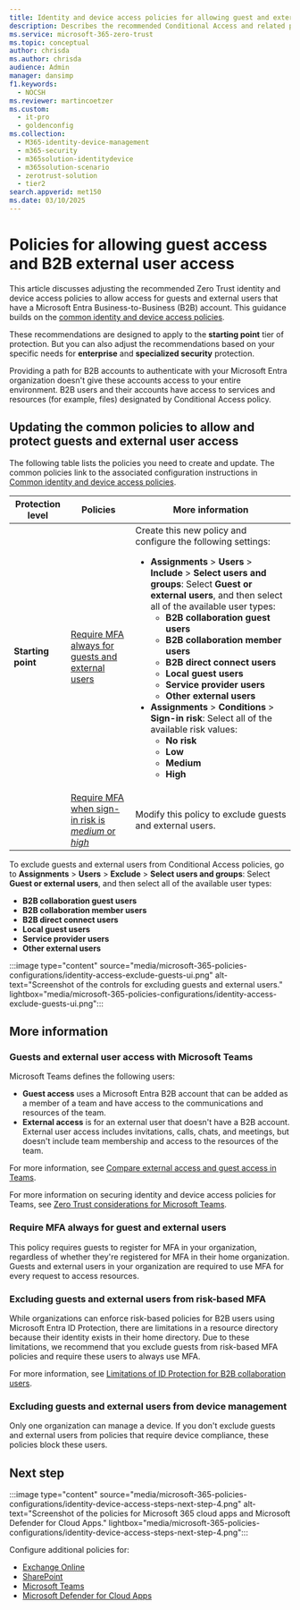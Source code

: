 ```yaml
---
title: Identity and device access policies for allowing guest and external user B2B access - Microsoft 365 for enterprise | Microsoft Docs
description: Describes the recommended Conditional Access and related policies for protecting access of guests and external users.
ms.service: microsoft-365-zero-trust
ms.topic: conceptual
author: chrisda
ms.author: chrisda
audience: Admin
manager: dansimp
f1.keywords:
  - NOCSH
ms.reviewer: martincoetzer
ms.custom:
  - it-pro
  - goldenconfig
ms.collection:
  - M365-identity-device-management
  - m365-security
  - m365solution-identitydevice
  - m365solution-scenario
  - zerotrust-solution
  - tier2
search.appverid: met150
ms.date: 03/10/2025
---
```


# Policies for allowing guest access and B2B external user access

This article discusses adjusting the recommended Zero Trust identity and device access policies to allow access for guests and external users that have a Microsoft Entra Business-to-Business (B2B) account. This guidance builds on the [common identity and device access policies](zero-trust-identity-device-access-policies-common.md).

These recommendations are designed to apply to the **starting point** tier of protection. But you can also adjust the recommendations based on your specific needs for **enterprise** and **specialized security** protection.

Providing a path for B2B accounts to authenticate with your Microsoft Entra organization doesn't give these accounts access to your entire environment. B2B users and their accounts have access to services and resources (for example, files) designated by Conditional Access policy.

## Updating the common policies to allow and protect guests and external user access

The following table lists the policies you need to create and update. The common policies link to the associated configuration instructions in [Common identity and device access policies](zero-trust-identity-device-access-policies-common.md).

|Protection level|Policies|More information|
|---|---|---|
|**Starting point**|[Require MFA always for guests and external users](zero-trust-identity-device-access-policies-common.md#require-mfa-based-on-sign-in-risk)|Create this new policy and configure the following settings: <ul><li>**Assignments** \> **Users** \> **Include** \> **Select users and groups**: Select **Guest or external users**, and then select all of the available user types:<ul><li>**B2B collaboration guest users**</li><li>**B2B collaboration member users**</li><li>**B2B direct connect users**</li><li>**Local guest users**</li><li>**Service provider users**</li><li>**Other external users**</li></ul></li><li>**Assignments** \> **Conditions** \> **Sign-in risk**: Select all of the available risk values: <ul><li>**No risk**</li><li>**Low**</li><li>**Medium**</li><li>**High**</li></ul></li></ul>|
||[Require MFA when sign-in risk is *medium* or *high*](zero-trust-identity-device-access-policies-common.md#require-mfa-based-on-sign-in-risk)|Modify this policy to exclude guests and external users.|

To exclude guests and external users from Conditional Access policies, go to **Assignments** \> **Users** \> **Exclude** \> **Select users and groups**: Select **Guest or external users**, and then select all of the available user types:

- **B2B collaboration guest users**
- **B2B collaboration member users**
- **B2B direct connect users**
- **Local guest users**
- **Service provider users**
- **Other external users**

:::image type="content" source="media/microsoft-365-policies-configurations/identity-access-exclude-guests-ui.png" alt-text="Screenshot of the controls for excluding guests and external users." lightbox="media/microsoft-365-policies-configurations/identity-access-exclude-guests-ui.png":::

## More information

### Guests and external user access with Microsoft Teams

Microsoft Teams defines the following users:

- **Guest access** uses a Microsoft Entra B2B account that can be added as a member of a team and have access to the communications and resources of the team.
- **External access** is for an external user that doesn't have a B2B account. External user access includes invitations, calls, chats, and meetings, but doesn't include team membership and access to the resources of the team.

For more information, see [Compare external access and guest access in Teams](/microsoftteams/communicate-with-users-from-other-organizations#compare-external-access-and-guest-access).

For more information on securing identity and device access policies for Teams, see [Zero Trust considerations for Microsoft Teams](zero-trust-identity-device-access-policies-workloads.md#microsoft-teams-recommendations-for-zero-trust).

### Require MFA always for guest and external users

This policy requires guests to register for MFA in your organization, regardless of whether they're registered for MFA in their home organization. Guests and external users in your organization are required to use MFA for every request to access resources.

### Excluding guests and external users from risk-based MFA

While organizations can enforce risk-based policies for B2B users using Microsoft Entra ID Protection, there are limitations in a resource directory because their identity exists in their home directory. Due to these limitations, we recommend that you exclude guests from risk-based MFA policies and require these users to always use MFA.

For more information, see [Limitations of ID Protection for B2B collaboration users](/entra/id-protection/concept-identity-protection-b2b#limitations-of-id-protection-for-b2b-collaboration-users).

### Excluding guests and external users from device management

Only one organization can manage a device. If you don't exclude guests and external users from policies that require device compliance, these policies block these users.

## Next step

:::image type="content" source="media/microsoft-365-policies-configurations/identity-device-access-steps-next-step-4.png" alt-text="Screenshot of the policies for Microsoft 365 cloud apps and Microsoft Defender for Cloud Apps." lightbox="media/microsoft-365-policies-configurations/identity-device-access-steps-next-step-4.png":::

Configure additional policies for:

- [Exchange Online](zero-trust-identity-device-access-policies-workloads.md#exchange-online-recommendations-for-zero-trust)
- [SharePoint](zero-trust-identity-device-access-policies-workloads.md#sharepoint-recommendations-for-zero-trust)
- [Microsoft Teams](zero-trust-identity-device-access-policies-workloads.md#microsoft-teams-recommendations-for-zero-trust)
- [Microsoft Defender for Cloud Apps](zero-trust-identity-device-access-policies-mcas-saas.md)
